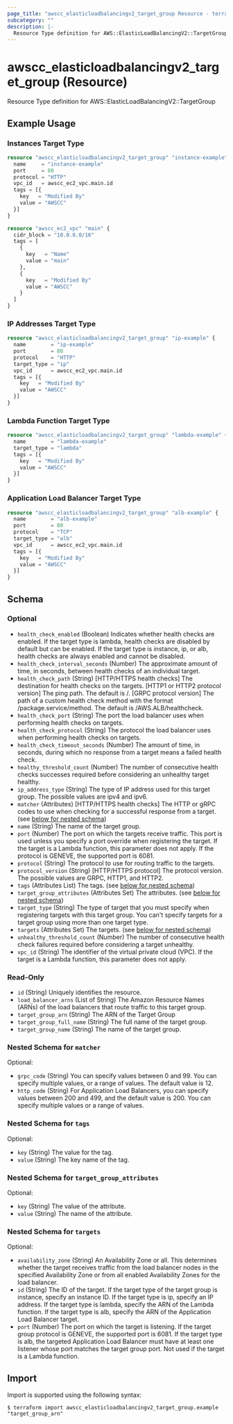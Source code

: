 ```yaml
---
page_title: "awscc_elasticloadbalancingv2_target_group Resource - terraform-provider-awscc"
subcategory: ""
description: |-
  Resource Type definition for AWS::ElasticLoadBalancingV2::TargetGroup
---
```


# awscc_elasticloadbalancingv2_target_group (Resource)

Resource Type definition for AWS::ElasticLoadBalancingV2::TargetGroup

## Example Usage

### Instances Target Type
```terraform
resource "awscc_elasticloadbalancingv2_target_group" "instance-example" {
  name     = "instance-example"
  port     = 80
  protocol = "HTTP"
  vpc_id   = awscc_ec2_vpc.main.id
  tags = [{
    key   = "Modified By"
    value = "AWSCC"
  }]
}

resource "awscc_ec2_vpc" "main" {
  cidr_block = "10.0.0.0/16"
  tags = [
    {
      key   = "Name"
      value = "main"
    },
    {
      key   = "Modified By"
      value = "AWSCC"
    }
  ]
}
```

### IP Addresses Target Type
```terraform
resource "awscc_elasticloadbalancingv2_target_group" "ip-example" {
  name        = "ip-example"
  port        = 80
  protocol    = "HTTP"
  target_type = "ip"
  vpc_id      = awscc_ec2_vpc.main.id
  tags = [{
    key   = "Modified By"
    value = "AWSCC"
  }]
}
```

### Lambda Function Target Type
```terraform
resource "awscc_elasticloadbalancingv2_target_group" "lambda-example" {
  name        = "lambda-example"
  target_type = "lambda"
  tags = [{
    key   = "Modified By"
    value = "AWSCC"
  }]
}
```

### Application Load Balancer Target Type
```terraform
resource "awscc_elasticloadbalancingv2_target_group" "alb-example" {
  name        = "alb-example"
  port        = 80
  protocol    = "TCP"
  target_type = "alb"
  vpc_id      = awscc_ec2_vpc.main.id
  tags = [{
    key   = "Modified By"
    value = "AWSCC"
  }]
}
```

<!-- schema generated by tfplugindocs -->
## Schema

### Optional

- `health_check_enabled` (Boolean) Indicates whether health checks are enabled. If the target type is lambda, health checks are disabled by default but can be enabled. If the target type is instance, ip, or alb, health checks are always enabled and cannot be disabled.
- `health_check_interval_seconds` (Number) The approximate amount of time, in seconds, between health checks of an individual target.
- `health_check_path` (String) [HTTP/HTTPS health checks] The destination for health checks on the targets. [HTTP1 or HTTP2 protocol version] The ping path. The default is /. [GRPC protocol version] The path of a custom health check method with the format /package.service/method. The default is /AWS.ALB/healthcheck.
- `health_check_port` (String) The port the load balancer uses when performing health checks on targets.
- `health_check_protocol` (String) The protocol the load balancer uses when performing health checks on targets.
- `health_check_timeout_seconds` (Number) The amount of time, in seconds, during which no response from a target means a failed health check.
- `healthy_threshold_count` (Number) The number of consecutive health checks successes required before considering an unhealthy target healthy.
- `ip_address_type` (String) The type of IP address used for this target group. The possible values are ipv4 and ipv6.
- `matcher` (Attributes) [HTTP/HTTPS health checks] The HTTP or gRPC codes to use when checking for a successful response from a target. (see [below for nested schema](#nestedatt--matcher))
- `name` (String) The name of the target group.
- `port` (Number) The port on which the targets receive traffic. This port is used unless you specify a port override when registering the target. If the target is a Lambda function, this parameter does not apply. If the protocol is GENEVE, the supported port is 6081.
- `protocol` (String) The protocol to use for routing traffic to the targets.
- `protocol_version` (String) [HTTP/HTTPS protocol] The protocol version. The possible values are GRPC, HTTP1, and HTTP2.
- `tags` (Attributes List) The tags. (see [below for nested schema](#nestedatt--tags))
- `target_group_attributes` (Attributes Set) The attributes. (see [below for nested schema](#nestedatt--target_group_attributes))
- `target_type` (String) The type of target that you must specify when registering targets with this target group. You can't specify targets for a target group using more than one target type.
- `targets` (Attributes Set) The targets. (see [below for nested schema](#nestedatt--targets))
- `unhealthy_threshold_count` (Number) The number of consecutive health check failures required before considering a target unhealthy.
- `vpc_id` (String) The identifier of the virtual private cloud (VPC). If the target is a Lambda function, this parameter does not apply.

### Read-Only

- `id` (String) Uniquely identifies the resource.
- `load_balancer_arns` (List of String) The Amazon Resource Names (ARNs) of the load balancers that route traffic to this target group.
- `target_group_arn` (String) The ARN of the Target Group
- `target_group_full_name` (String) The full name of the target group.
- `target_group_name` (String) The name of the target group.

<a id="nestedatt--matcher"></a>
### Nested Schema for `matcher`

Optional:

- `grpc_code` (String) You can specify values between 0 and 99. You can specify multiple values, or a range of values. The default value is 12.
- `http_code` (String) For Application Load Balancers, you can specify values between 200 and 499, and the default value is 200. You can specify multiple values or a range of values.


<a id="nestedatt--tags"></a>
### Nested Schema for `tags`

Optional:

- `key` (String) The value for the tag.
- `value` (String) The key name of the tag.


<a id="nestedatt--target_group_attributes"></a>
### Nested Schema for `target_group_attributes`

Optional:

- `key` (String) The value of the attribute.
- `value` (String) The name of the attribute.


<a id="nestedatt--targets"></a>
### Nested Schema for `targets`

Optional:

- `availability_zone` (String) An Availability Zone or all. This determines whether the target receives traffic from the load balancer nodes in the specified Availability Zone or from all enabled Availability Zones for the load balancer.
- `id` (String) The ID of the target. If the target type of the target group is instance, specify an instance ID. If the target type is ip, specify an IP address. If the target type is lambda, specify the ARN of the Lambda function. If the target type is alb, specify the ARN of the Application Load Balancer target.
- `port` (Number) The port on which the target is listening. If the target group protocol is GENEVE, the supported port is 6081. If the target type is alb, the targeted Application Load Balancer must have at least one listener whose port matches the target group port. Not used if the target is a Lambda function.

## Import

Import is supported using the following syntax:

```shell
$ terraform import awscc_elasticloadbalancingv2_target_group.example "target_group_arn"
```